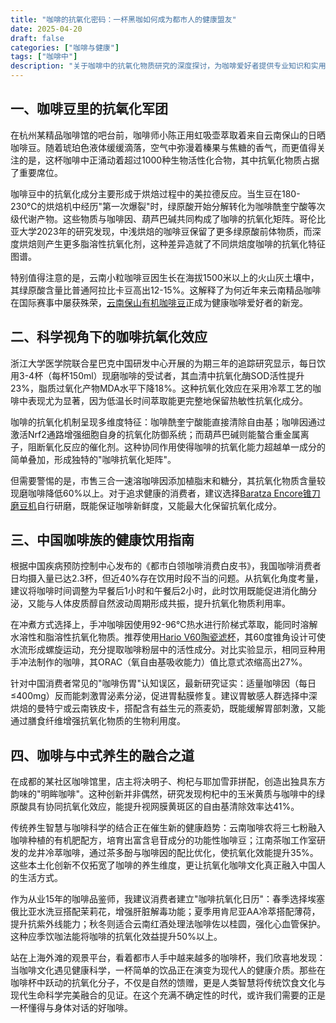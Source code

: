 ```yaml
---
title: "咖啡的抗氧化密码：一杯黑咖如何成为都市人的健康盟友"
date: 2025-04-20
draft: false
categories: ["咖啡与健康"]
tags: ["咖啡中"]
description: "关于咖啡中的抗氧化物质研究的深度探讨，为咖啡爱好者提供专业知识和实用指南。"
---
```


## 一、咖啡豆里的抗氧化军团

在杭州某精品咖啡馆的吧台前，咖啡师小陈正用虹吸壶萃取着来自云南保山的日晒咖啡豆。随着琥珀色液体缓缓滴落，空气中弥漫着榛果与焦糖的香气，而更值得关注的是，这杯咖啡中正涌动着超过1000种生物活性化合物，其中抗氧化物质占据了重要席位。

咖啡豆中的抗氧化成分主要形成于烘焙过程中的美拉德反应。当生豆在180-230℃的烘焙机中经历"第一次爆裂"时，绿原酸开始分解转化为咖啡酰奎宁酸等次级代谢产物。这些物质与咖啡因、葫芦巴碱共同构成了咖啡的抗氧化矩阵。哥伦比亚大学2023年的研究发现，中浅烘焙的咖啡豆保留了更多绿原酸前体物质，而深度烘焙则产生更多脂溶性抗氧化剂，这种差异造就了不同烘焙度咖啡的抗氧化特征图谱。

特别值得注意的是，云南小粒咖啡豆因生长在海拔1500米以上的火山灰土壤中，其绿原酸含量比普通阿拉比卡豆高出12-15%。这解释了为何近年来云南精品咖啡在国际赛事中屡获殊荣，[云南保山有机咖啡豆](https://www.amazon.com/dp/B08L3Y3J7N?tag=coffeeprism-20)正成为健康咖啡爱好者的新宠。

## 二、科学视角下的咖啡抗氧化效应

浙江大学医学院联合星巴克中国研发中心开展的为期三年的追踪研究显示，每日饮用3-4杯（每杯150ml）现磨咖啡的受试者，其血清中抗氧化酶SOD活性提升23%，脂质过氧化产物MDA水平下降18%。这种抗氧化效应在采用冷萃工艺的咖啡中表现尤为显著，因为低温长时间萃取能更完整地保留热敏性抗氧化成分。

咖啡的抗氧化机制呈现多维度特征：咖啡酰奎宁酸能直接清除自由基；咖啡因通过激活Nrf2通路增强细胞自身的抗氧化防御系统；而葫芦巴碱则能螯合重金属离子，阻断氧化反应的催化剂。这种协同作用使得咖啡的抗氧化能力超越单一成分的简单叠加，形成独特的"咖啡抗氧化矩阵"。

但需要警惕的是，市售三合一速溶咖啡因添加植脂末和糖分，其抗氧化物质含量较现磨咖啡降低60%以上。对于追求健康的消费者，建议选择[Baratza Encore锥刀磨豆机](https://www.amazon.com/dp/B007F183LK?tag=coffeeprism-20)自行研磨，既能保证咖啡新鲜度，又能最大化保留抗氧化成分。

## 三、中国咖啡族的健康饮用指南

根据中国疾病预防控制中心发布的《都市白领咖啡消费白皮书》，我国咖啡消费者日均摄入量已达2.3杯，但近40%存在饮用时段不当的问题。从抗氧化角度考量，建议将咖啡时间调整为早餐后1小时和午餐后2小时，此时饮用既能促进消化酶分泌，又能与人体皮质醇自然波动周期形成共振，提升抗氧化物质利用率。

在冲煮方式选择上，手冲咖啡因使用92-96℃热水进行阶梯式萃取，能同时溶解水溶性和脂溶性抗氧化物质。推荐使用[Hario V60陶瓷滤杯](https://www.amazon.com/dp/B001O0D0F2?tag=coffeeprism-20)，其60度锥角设计可使水流形成螺旋运动，充分提取咖啡粉层中的活性成分。对比实验显示，相同豆种用手冲法制作的咖啡，其ORAC（氧自由基吸收能力）值比意式浓缩高出27%。

针对中国消费者常见的"咖啡伤胃"认知误区，最新研究证实：适量咖啡因（每日≤400mg）反而能刺激胃泌素分泌，促进胃黏膜修复。建议胃敏感人群选择中深烘焙的曼特宁或云南铁皮卡，搭配含有益生元的燕麦奶，既能缓解胃部刺激，又能通过膳食纤维增强抗氧化物质的生物利用度。

## 四、咖啡与中式养生的融合之道

在成都的某社区咖啡馆里，店主将决明子、枸杞与耶加雪菲拼配，创造出独具东方韵味的"明眸咖啡"。这种创新并非偶然，研究发现枸杞中的玉米黄质与咖啡中的绿原酸具有协同抗氧化效应，能提升视网膜黄斑区的自由基清除效率达41%。

传统养生智慧与咖啡科学的结合正在催生新的健康趋势：云南咖啡农将三七粉融入咖啡种植的有机肥配方，培育出富含皂苷成分的功能性咖啡豆；江南茶咖工作室研发的龙井冷萃咖啡，通过茶多酚与咖啡因的配比优化，使抗氧化效能提升35%。这些本土化创新不仅拓宽了咖啡的养生维度，更让抗氧化咖啡文化真正融入中国人的生活方式。

作为从业15年的咖啡品鉴师，我建议消费者建立"咖啡抗氧化日历"：春季选择埃塞俄比亚水洗豆搭配茉莉花，增强肝脏解毒功能；夏季用肯尼亚AA冷萃搭配薄荷，提升抗紫外线能力；秋冬则适合云南红酒处理法咖啡佐以桂圆，强化心血管保护。这种应季饮咖法能将咖啡的抗氧化效益提升50%以上。

站在上海外滩的观景平台，看着都市人手中越来越多的咖啡杯，我们欣喜地发现：当咖啡文化遇见健康科学，一杯简单的饮品正在演变为现代人的健康介质。那些在咖啡杯中跃动的抗氧化分子，不仅是自然的馈赠，更是人类智慧将传统饮食文化与现代生命科学完美融合的见证。在这个充满不确定性的时代，或许我们需要的正是一杯懂得与身体对话的好咖啡。